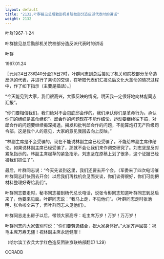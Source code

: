 ```yaml
---
layout: default
title: "2132.叶群接见总后勤部机关院校部分造反派代表时的讲话"
weight: 2132
---
```


叶群1967-1-24

叶群接见总后勤部机关院校部分造反派代表时的讲话

叶群

1967.01.24

〖元月24日23时40分至25日2时，叶群同志到总后接见了机关和院校部分革命造反派的代表，并进行了亲切的交谈，在听取代表们汇报总后文化大革命的情况过程中，作了如下指示（主要是插话）。〗

“今天能见到大家，我们很高兴，大家反映的情况，明天我一定很好地向林彪同志汇报”。

“你们要相信我们，我们绝对不会包庇邱会作的。我们承认你们是革命行为，承认你们的组织是革命组织”。邱会作的问题现在不能作结论，运动要继续往下搞，对邱会作的问题要继续揭深揭透。揭发和批判邱会作的问题，不能算炮打无产阶级司令部。这是我个人的意见，大家的意见我回去向上反映。”

“林副主席是不会受骗的，现在不能说林副主席已经受骗了。不能给林副主席作结论。如果说林副主席已经受骗了，那就不会让我们来作调查研究了。刘志坚是反对紧急指示的。林副主席起草的紧急指示，刘志坚在原稿上划了很多，这个证据已经被我们抓住了”。

最后，叶群同志说：“今天先谈到这里，我们还要去开个会。（军委来了四次电话催叶群同志赶快回去开会）以后我们再找机会见面交谈，你们谈得很好，你们可能把材料整理好寄给我们”。

叶群同志要走时，秘书同志接到杨代总长电话，说张令彬同志知道叶群同志到总后来了，他要来见面。叶群同志说：“我马上走，不见他们”。（叶群同志走时张池明、张令彬全来了，但叶群同志未见他们）。

叶群同志走出房子以后，带领大家高呼：毛主席万岁！万岁！万万岁！

叶群同志向大家告别时说：“你们要劳逸结合，祝大家身体好。”大家齐声回答：祝毛主席万寿无疆！祝林副主席永远健康！

（哈尔滨工农兵大学红色造反团驻京联络部翻印  1.29）

CCRADB

